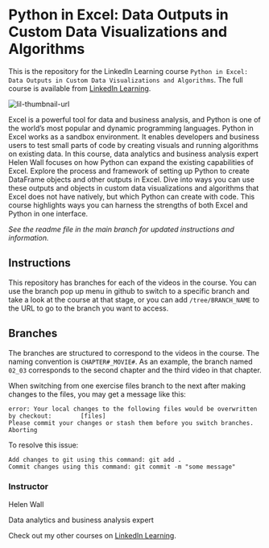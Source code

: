 # Python in Excel: Data Outputs in Custom Data Visualizations and Algorithms
This is the repository for the LinkedIn Learning course `Python in Excel: Data Outputs in Custom Data Visualizations and Algorithms`. The full course is available from [LinkedIn Learning][lil-course-url].

![lil-thumbnail-url]

Excel is a powerful tool for data and business analysis, and Python is one of the world’s most popular and dynamic programming languages. Python in Excel works as a sandbox environment. It enables developers and business users to test small parts of code by creating visuals and running algorithms on existing data. In this course, data analytics and business analysis expert Helen Wall focuses on how Python can expand the existing capabilities of Excel. Explore the process and framework of setting up Python to create DataFrame objects and other outputs in Excel. Dive into ways you can use these outputs and objects in custom data visualizations and algorithms that Excel does not have natively, but which Python can create with code. This course highlights ways you can harness the strengths of both Excel and Python in one interface.

_See the readme file in the main branch for updated instructions and information._
## Instructions
This repository has branches for each of the videos in the course. You can use the branch pop up menu in github to switch to a specific branch and take a look at the course at that stage, or you can add `/tree/BRANCH_NAME` to the URL to go to the branch you want to access.

## Branches
The branches are structured to correspond to the videos in the course. The naming convention is `CHAPTER#_MOVIE#`. As an example, the branch named `02_03` corresponds to the second chapter and the third video in that chapter. 

When switching from one exercise files branch to the next after making changes to the files, you may get a message like this:

    error: Your local changes to the following files would be overwritten by checkout:        [files]
    Please commit your changes or stash them before you switch branches.
    Aborting

To resolve this issue:
	
    Add changes to git using this command: git add .
	Commit changes using this command: git commit -m "some message"

### Instructor

Helen Wall

Data analytics and business analysis expert                    

Check out my other courses on [LinkedIn Learning](https://www.linkedin.com/learning/instructors/helen-wall?u=104).



[0]: # (Replace these placeholder URLs with actual course URLs)

[lil-course-url]: https://www.linkedin.com/learning/python-in-excel-data-outputs-in-custom-data-visualizations-and-algorithms
[lil-thumbnail-url]: https://media.licdn.com/dms/image/D560DAQHYRfBFhnycFg/learning-public-crop_675_1200/0/1718310054393?e=2147483647&v=beta&t=zxw4Km36q2Upvq1Lw7fh38IzDpWtz52BFP-PjpXRg44

